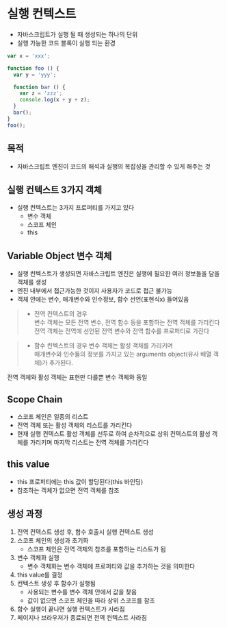 # 실행 컨텍스트
* 자바스크립트가 실행 될 때 생성되는 하나의 단위
* 실행 가능한 코드 블록이 실행 되는 환경

```javascript
var x = 'xxx';

function foo () {
  var y = 'yyy';

  function bar () {
    var z = 'zzz';
    console.log(x + y + z);
  }
  bar();
}
foo();
```

## 목적
* 자바스크립트 엔진이 코드의 해석과 실행의 복잡성을 관리할 수 있게 해주는 것

## 실행 컨텍스트 3가지 객체
* 실행 컨텍스트는 3가지 프로퍼티를 가지고 있다
  * 변수 객체
  * 스코프 체인
  * this

## Variable Object 변수 객체
* 실행 컨텍스트가 생성되면 자바스크립트 엔진은 실행에 필요한 여러 정보들을 담을 객체를 생성
* 엔진 내부에서 접근가능한 것이지 사용자가 코드로 접근 불가능
* 객체 안에는 변수, 매개변수와 인수정보, 함수 선언(표현식x) 들어있음

> * 전역 컨텍스트의 경우     
> 변수 객체는 모든 전역 변수, 전역 함수 등을 포함하는 전역 객체를 가리킨다     
> 전역 객체는 전역에 선언된 전역 변수와 전역 함수를 프로퍼티로 가진다

> * 함수 컨텍스트의 경우
>  변수 객체는 활성 객체를 가리키며     
>  매개변수와 인수들의 정보를 가지고 있는 arguments object(유사 배열 객체)가 추가된다.

전역 객체와 활성 객체는 표현만 다를뿐 변수 객체와 동일

## Scope Chain
* 스코프 체인은 일종의 리스트
* 전역 객체 또는 활성 객체의 리스트를 가리킨다
* 현재 실행 컨텍스트 활성 객체를 선두로 하여 순차적으로 상위 컨텍스트의 활성 객체를 가리키며 마지막 리스트는 전역 객체를 가리킨다

## this value
* this 프로퍼티에는 this 값이 할당된다(this 바인딩)
* 참조하는 객체가 없으면 전역 객체를 참조

## 생성 과정
1. 전역 컨텍스트 생성 후, 함수 호출시 실행 컨텍스트 생성
2. 스코프 체인의 생성과 초기화
   * 스코프 체인은 전역 객체의 참조를 포함하는 리스트가 됨
3. 변수 객체화 실행
    * 변수 객체화는 변수 객체에 프로퍼티와 값을 추가하는 것을 의미한다
4. this value를 결정
5. 컨텍스트 생성 후 함수가 실행됨 
    * 사용되는 변수를 변수 객체 안에서 값을 찾음
    * 값이 없으면 스코프 체인을 따라 상위 스코프를 참조
6. 함수 실행이 끝나면 실행 컨텍스트가 사라짐
7. 페이지나 브라우저가 종료되면 전역 컨텍스트 사라짐
